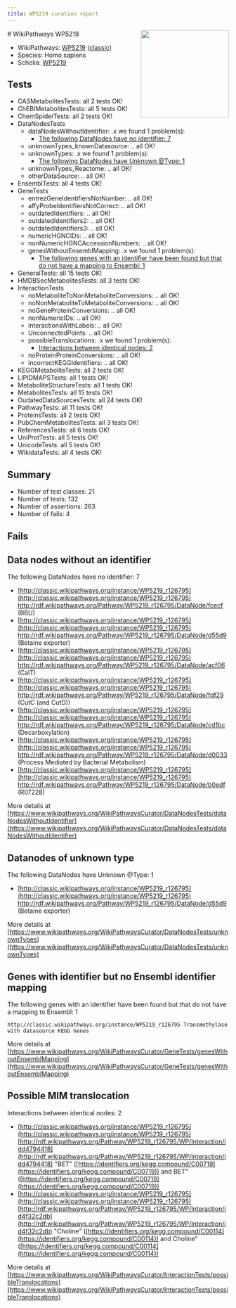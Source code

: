 ```yaml
---
title: WP5219 curation report
---
```


<img style="float: right; width: 200px" src="https://upload.wikimedia.org/wikipedia/commons/thumb/8/83/Wplogo_with_text_500.png/640px-Wplogo_with_text_500.png" />
# WikiPathways WP5219

* WikiPathways: [WP5219](https://wikipathways.org/pathways/WP5219) ([classic](https://classic.wikipathways.org/instance/WP5219))
* Species: Homo sapiens
* Scholia: [WP5219](https://scholia.toolforge.org/wikipathways/WP5219)
## Tests
* CASMetabolitesTests: all 2 tests OK!
* ChEBIMetabolitesTests: all 5 tests OK!
* ChemSpiderTests: all 2 tests OK!
* DataNodesTests
    * dataNodesWithoutIdentifier: .x we found 1 problem(s):
        * [The following DataNodes have no identifier: 7](#d2d32fa6)
    * unknownTypes_knownDatasource: .. all OK!
    * unknownTypes: .x we found 1 problem(s):
        * [The following DataNodes have Unknown @Type: 1](#839973df)
    * unknownTypes_Reactome: .. all OK!
    * otherDataSource: .. all OK!
* EnsemblTests: all 4 tests OK!
* GeneTests
    * entrezGeneIdentifiersNotNumber: .. all OK!
    * affyProbeIdentifiersNotCorrect: .. all OK!
    * outdatedIdentifiers: .. all OK!
    * outdatedIdentifiers2: .. all OK!
    * outdatedIdentifiers3: .. all OK!
    * numericHGNCIDs: .. all OK!
    * nonNumericHGNCAccessionNumbers: .. all OK!
    * genesWithoutEnsemblMapping: .x we found 1 problem(s):
        * [The following genes with an identifier have been found but that do not have a mapping to Ensembl: 1](#40286d83)
* GeneralTests: all 15 tests OK!
* HMDBSecMetabolitesTests: all 3 tests OK!
* InteractionTests
    * noMetaboliteToNonMetaboliteConversions: .. all OK!
    * noNonMetaboliteToMetaboliteConversions: .. all OK!
    * noGeneProteinConversions: .. all OK!
    * nonNumericIDs: .. all OK!
    * interactionsWithLabels: .. all OK!
    * UnconnectedPoints: .. all OK!
    * possibleTranslocations: .x we found 1 problem(s):
        * [Interactions between identical nodes: 2](#1c118207)
    * noProteinProteinConversions: .. all OK!
    * incorrectKEGGIdentifiers: .. all OK!
* KEGGMetaboliteTests: all 2 tests OK!
* LIPIDMAPSTests: all 1 tests OK!
* MetaboliteStructureTests: all 1 tests OK!
* MetabolitesTests: all 15 tests OK!
* OudatedDataSourcesTests: all 24 tests OK!
* PathwayTests: all 11 tests OK!
* ProteinsTests: all 2 tests OK!
* PubChemMetabolitesTests: all 3 tests OK!
* ReferencesTests: all 6 tests OK!
* UniProtTests: all 5 tests OK!
* UnicodeTests: all 5 tests OK!
* WikidataTests: all 4 tests OK!


## Summary

* Number of test classes: 21
* Number of tests: 132
* Number of assertions: 263
* Number of fails: 4

## Fails

<a name="d2d32fa6" />

## Data nodes without an identifier

The following DataNodes have no identifier: 7

* [http://classic.wikipathways.org/instance/WP5219_r126795](http://classic.wikipathways.org/instance/WP5219_r126795) http://rdf.wikipathways.org/Pathway/WP5219_r126795/DataNode/fcecf (BBU)
* [http://classic.wikipathways.org/instance/WP5219_r126795](http://classic.wikipathways.org/instance/WP5219_r126795) http://rdf.wikipathways.org/Pathway/WP5219_r126795/DataNode/d55d9 (Betaine exporter)
* [http://classic.wikipathways.org/instance/WP5219_r126795](http://classic.wikipathways.org/instance/WP5219_r126795) http://rdf.wikipathways.org/Pathway/WP5219_r126795/DataNode/acf06 (CaIT)
* [http://classic.wikipathways.org/instance/WP5219_r126795](http://classic.wikipathways.org/instance/WP5219_r126795) http://rdf.wikipathways.org/Pathway/WP5219_r126795/DataNode/fdf29 (CutC (and CutD))
* [http://classic.wikipathways.org/instance/WP5219_r126795](http://classic.wikipathways.org/instance/WP5219_r126795) http://rdf.wikipathways.org/Pathway/WP5219_r126795/DataNode/cd1bc (Decarboxylation)
* [http://classic.wikipathways.org/instance/WP5219_r126795](http://classic.wikipathways.org/instance/WP5219_r126795) http://rdf.wikipathways.org/Pathway/WP5219_r126795/DataNode/d0033 (Process Mediated by 
Bacterial Metabolism)
* [http://classic.wikipathways.org/instance/WP5219_r126795](http://classic.wikipathways.org/instance/WP5219_r126795) http://rdf.wikipathways.org/Pathway/WP5219_r126795/DataNode/b0edf (R07228)


More details at [https://www.wikipathways.org/WikiPathwaysCurator/DataNodesTests/dataNodesWithoutIdentifier](https://www.wikipathways.org/WikiPathwaysCurator/DataNodesTests/dataNodesWithoutIdentifier)

<a name="839973df" />

## Datanodes of unknown type

The following DataNodes have Unknown @Type: 1

* [http://classic.wikipathways.org/instance/WP5219_r126795](http://classic.wikipathways.org/instance/WP5219_r126795) http://rdf.wikipathways.org/Pathway/WP5219_r126795/DataNode/d55d9 (Betaine exporter)


More details at [https://www.wikipathways.org/WikiPathwaysCurator/DataNodesTests/unknownTypes](https://www.wikipathways.org/WikiPathwaysCurator/DataNodesTests/unknownTypes)

<a name="40286d83" />

## Genes with identifier but no Ensembl identifier mapping

The following genes with an identifier have been found but that do not have a mapping to Ensembl: 1
```
http://classic.wikipathways.org/instance/WP5219_r126795 Transmethylase with datasource KEGG Genes
```

More details at [https://www.wikipathways.org/WikiPathwaysCurator/GeneTests/genesWithoutEnsemblMapping](https://www.wikipathways.org/WikiPathwaysCurator/GeneTests/genesWithoutEnsemblMapping)

<a name="1c118207" />

## Possible MIM translocation

Interactions between identical nodes: 2

* [http://classic.wikipathways.org/instance/WP5219_r126795](http://classic.wikipathways.org/instance/WP5219_r126795) [http://rdf.wikipathways.org/Pathway/WP5219_r126795/WP/Interaction/idd4794418](http://rdf.wikipathways.org/Pathway/WP5219_r126795/WP/Interaction/idd4794418) "BET" ([https://identifiers.org/kegg.compound/C00719](https://identifiers.org/kegg.compound/C00719)) and 
BET" ([https://identifiers.org/kegg.compound/C00719](https://identifiers.org/kegg.compound/C00719))
* [http://classic.wikipathways.org/instance/WP5219_r126795](http://classic.wikipathways.org/instance/WP5219_r126795) [http://rdf.wikipathways.org/Pathway/WP5219_r126795/WP/Interaction/id4f32c2db](http://rdf.wikipathways.org/Pathway/WP5219_r126795/WP/Interaction/id4f32c2db) "Choline" ([https://identifiers.org/kegg.compound/C00114](https://identifiers.org/kegg.compound/C00114)) and 
Choline" ([https://identifiers.org/kegg.compound/C00114](https://identifiers.org/kegg.compound/C00114))


More details at [https://www.wikipathways.org/WikiPathwaysCurator/InteractionTests/possibleTranslocations](https://www.wikipathways.org/WikiPathwaysCurator/InteractionTests/possibleTranslocations)

